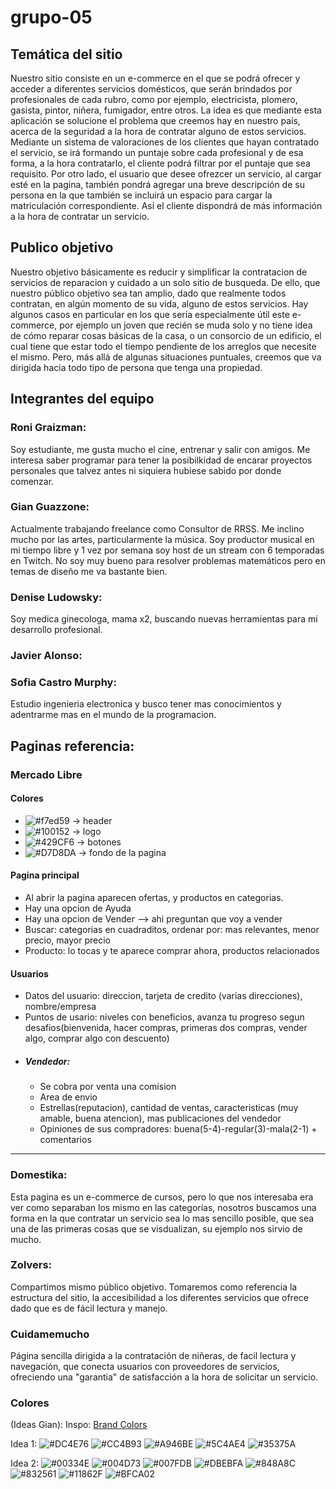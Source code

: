 # grupo-05

## Temática del sitio 
Nuestro sitio consiste en un e-commerce en el que se podrá ofrecer y acceder a diferentes servicios domésticos, que serán brindados por profesionales de cada rubro, como por ejemplo, electricista, plomero, gasista, pintor, niñera, fumigador, entre otros.
La idea es que mediante esta aplicación se solucione el problema que creemos hay en nuestro país, acerca de la seguridad a la hora de contratar alguno de estos servicios. 
Mediante un sistema de valoraciones de los clientes que hayan contratado el servicio, se irá formando un puntaje sobre cada profesional y de esa forma, a la hora contratarlo, el cliente podrá filtrar por el puntaje que sea requisito.
Por otro lado, el usuario que desee ofrezcer un servicio, al cargar esté en la pagina, también pondrá agregar una breve descripción de su persona en la que también se incluirá un espacio para cargar la matriculación correspondiente. Así el cliente dispondrá de más información a la hora de contratar un servicio.

## Publico objetivo

Nuestro objetivo básicamente es reducir y simplificar la contratacion de servicios de reparacion y cuidado a un solo sitio de busqueda. De ello, que nuestro público objetivo sea tan amplio, dado que realmente todos contratan, en algún momento de su vida, alguno de estos servicios. Hay algunos casos en particular en los que sería especialmente útil este e-commerce, por ejemplo un joven que recién se muda solo y no tiene idea de cómo reparar cosas básicas de la casa, o un consorcio de un edificio, el cual tiene que estar todo el tiempo pendiente de los arreglos que necesite el mismo. Pero, más allá de algunas situaciones puntuales, creemos que va dirigida hacia todo tipo de persona que tenga una propiedad.

 

## Integrantes del equipo

### Roni Graizman:
Soy estudiante, me gusta mucho el cine, entrenar y salir con amigos. Me interesa saber programar para tener la posibilkidad de encarar proyectos personales que talvez antes ni siquiera hubiese sabido por donde comenzar.

### Gian Guazzone:
Actualmente trabajando freelance como Consultor de RRSS.
Me inclino mucho por las artes, particularmente la música. Soy productor musical en mi tiempo libre y 1 vez por semana soy host de un stream con 6 temporadas en Twitch.
No soy muy bueno para resolver problemas matemáticos pero en temas de diseño me va bastante bien.

### Denise Ludowsky:
Soy medica ginecologa, mama x2, buscando nuevas herramientas para mi desarrollo profesional.

### Javier Alonso:

### Sofia Castro Murphy: 
Estudio ingenieria electronica y busco tener mas conocimientos y adentrarme mas en el mundo de la programacion. 

## Paginas referencia:

### Mercado Libre
#### Colores
- ![#f7ed59](https://via.placeholder.com/15/f7ed59/000000?text=+)  $\rightarrow$ header 
- ![#100152](https://via.placeholder.com/15/100152/000000?text=+)  $\rightarrow$ logo
- ![#429CF6](https://via.placeholder.com/15/429CF6/000000?text=+)  $\rightarrow$ botones
- ![#D7D8DA](https://via.placeholder.com/15/D7D8DA/000000?text=+)  $\rightarrow$ fondo de la pagina

#### Pagina principal
- Al abrir la pagina aparecen ofertas, y productos en categorias.
- Hay una opcion de Ayuda
- Hay una opcion de Vender --> ahi preguntan que voy a vender
- Buscar: categorias en cuadraditos, ordenar por: mas relevantes, menor precio, mayor precio
- Producto: lo tocas y te aparece comprar ahora, productos relacionados

#### Usuarios
- Datos del usuario: direccion, tarjeta de credito (varias direcciones), nombre/empresa
- Puntos de usario: niveles con beneficios, avanza tu progreso segun desafios(bienvenida, hacer compras, primeras dos compras, vender algo, comprar algo con descuento)
- ##### Vendedor: 
    - Se cobra por venta una comision
    - Area de envio
    - Estrellas(reputacion), cantidad de ventas, caracteristicas (muy amable, buena atencion), mas publicaciones del vendedor
    - Opiniones de sus compradores: buena(5-4)-regular(3)-mala(2-1) + comentarios

---

### Domestika:
Esta pagina es un e-commerce de cursos, pero lo que nos interesaba era ver como separaban los mismo en las categorías, nosotros buscamos una forma en la que contratar un servicio sea lo mas sencillo posible, que sea una de las primeras cosas que se visdualizan, su ejemplo nos sirvio de mucho.

### Zolvers:
Compartimos mismo público objetivo. Tomaremos como referencia la estructura del sitio, la accesibilidad a los diferentes servicios que ofrece dado que es de fácil lectura y manejo.

### Cuidamemucho
Página sencilla dirigida a la contratación de niñeras, de facil lectura y navegación, que conecta usuarios con proveedores de servicios, ofreciendo una "garantia" de satisfacción a la hora de solicitar un servicio.

### Colores

(Ideas Gian):
Inspo: <a href="http://brandcolors.net/" > Brand Colors</a>


Idea 1:
  ![#DC4E76](https://via.placeholder.com/15/DC4E76/000000?text=+)  ![#CC4B93](https://via.placeholder.com/15/CC4B93/000000?text=+) ![#A946BE](https://via.placeholder.com/15/A946BE/000000?text=+)  ![#5C4AE4](https://via.placeholder.com/15/5C4AE4/000000?text=+)  ![#35375A](https://via.placeholder.com/15/35375A/000000?text=+)



Idea 2:
  ![#00334E](https://via.placeholder.com/15/00334E/000000?text=+)  ![#004D73](https://via.placeholder.com/15/004D73/000000?text=+)  ![#007FDB](https://via.placeholder.com/15/007FDB/000000?text=+)  ![#DBEBFA](https://via.placeholder.com/15/DBEBFA/000000?text=+)  ![#848A8C](https://via.placeholder.com/15/848A8C/000000?text=+)  ![#832561](https://via.placeholder.com/15/832561/000000?text=+)  ![#11862F](https://via.placeholder.com/15/11862F/000000?text=+)  ![#BFCA02](https://via.placeholder.com/15/BFCA02/000000?text=+)






